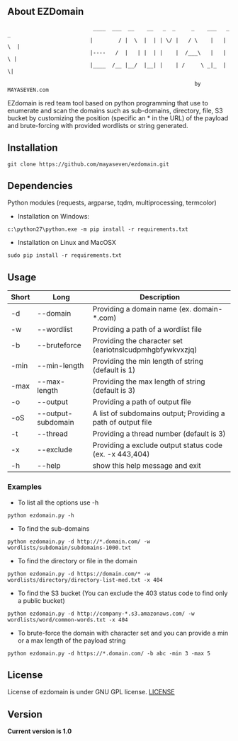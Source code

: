 ## About EZDomain

                               ____  ___  __    __   _  _     _    ___   _   _
                              |        / |  \  |  | | \/ |   / \    |   | \  |
                              |----   /  |   | |  | |    |  /___\   |   |  \ |
                              |____  /__ |__/  |__| |    | /     \ _|_  |   \|

                                                               by MAYASEVEN.com
                                           
EZdomain is red team tool based on python programming that use to enumerate and scan the domains such as sub-domains, directory, file, S3 bucket by customizing the position (specific an * in the URL) of the payload and brute-forcing with provided wordlists or string generated.

## Installation
```
git clone https://github.com/mayaseven/ezdomain.git
```

## Dependencies
Python modules (requests, argparse, tqdm, multiprocessing, termcolor)

- Installation on Windows:
```
c:\python27\python.exe -m pip install -r requirements.txt
```

- Installation on Linux and MacOSX
```
sudo pip install -r requirements.txt
```

## Usage

| Short         | Long            | Description
| ------------- |-----------------|------------
| -d            | --domain        | Providing a domain name (ex. domain-*.com)
| -w            | --wordlist      | Providing a path of a wordlist file
| -b            | --bruteforce    | Providing the character set (eariotnslcudpmhgbfywkvxzjq)
| -min          | --min-length    | Providing the min length of string (default is 1)
| -max          | --max-length    | Providing the max length of string (default is 3)
| -o            | --output        | Providing a path of output file
| -oS           | --output-subdomain| A list of subdomains output; Providing a path of output file
| -t            | --thread        | Providing a thread number (default is 3)
| -x            | --exclude       | Providing a exclude output status code (ex. -x 443,404)
| -h            | --help          | show this help message and exit

### Examples
* To list all the options use -h
```
python ezdomain.py -h
```

* To find the sub-domains
```
python ezdomain.py -d http://*.domain.com/ -w wordlists/subdomain/subdomains-1000.txt
```

* To find the directory or file in the domain
```
python ezdomain.py -d https://domain.com/* -w wordlists/directory/directory-list-med.txt -x 404
```

* To find the S3 bucket (You can exclude the 403 status code to find only a public bucket)
```
python ezdomain.py -d http://company-*.s3.amazonaws.com/ -w wordlists/word/common-words.txt -x 404
```

* To brute-force the domain with character set and you can provide a min or a max length of the payload string
```
python ezdomain.py -d https://*.domain.com/ -b abc -min 3 -max 5
```

## License
License of ezdomain is under GNU GPL license. [LICENSE](https://github.com/MAYASEVEN/ezdomain/blob/master/LICENSE)

## Version
**Current version is 1.0**

